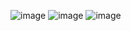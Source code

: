 ![image](https://github.com/AssafGolani/Food-Community/assets/30038748/21188d38-0e65-4596-a3f8-e5cc893e606f)
![image](https://github.com/AssafGolani/Food-Community/assets/30038748/0364cbd6-4987-4a7d-bea8-76fdb6220e43)
![image](https://github.com/AssafGolani/Food-Community/assets/30038748/14726443-3eba-4e7d-988e-4226fe5663de)
